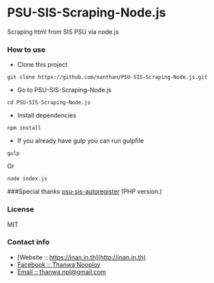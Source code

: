 # PSU-SIS-Scraping-Node.js
Scraping html from SIS PSU via node.js

### How to use
- Clone this project
```
git clone https://github.com/nanthan/PSU-SIS-Scraping-Node.js.git
```

- Go to PSU-SIS-Scraping-Node.js
```
cd PSU-SIS-Scraping-Node.js
```

- Install dependencies
```
npm install
```

- If you already have gulp you can run gulpfile
```
gulp
```

Or
```
node index.js
```

###Special thanks
<a href="https://github.com/Kusumoto/psu-sis-autoregister">psu-sis-autoregister</a> (PHP version.)

### License
MIT

### Contact info
* [Website :: https://inan.in.th](http://inan.in.th)
* [Facebook :: Thanwa Nooploy](https://fb.com/thanwa.np)
* [Email :: thanwa.npl@gmail.com](mailto:thanwa.npl@gmail.com)